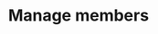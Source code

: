 ---
layout: default
layout_keyword: knowledge_base_video
title: Manage members
tagline: Learn how to manage your members
description: This is a video on how you sell products on our site.
video_tags: [manage_members]
video_thumb: 
video_url: http://www.youtube.com/watch?v=EOdd5mr2zAk&feature=share&list=PLB5617336FA5BC11B
group: group_admin_video
osmplayer:
  debug: true
  params: 
    height: 600px
---
